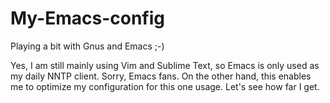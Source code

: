 My-Emacs-config
===============

Playing a bit with Gnus and Emacs ;-)

Yes, I am still mainly using Vim and Sublime Text, so Emacs is only used as my daily NNTP client. Sorry, Emacs fans. On the other hand, this enables me to optimize my configuration for this one usage. Let's see how far I get.
